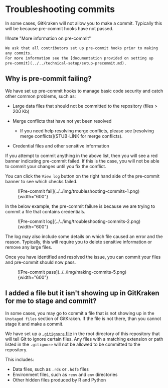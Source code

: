 # Troubleshooting commits

In some cases, GitKraken will not allow you to make a commit.
Typically this will be because pre-commit hooks have not passed.

!!!note "More information on pre-commit"

    We ask that all contributors set up pre-commit hooks prior to making any commits.
    For more information see the [documentation provided on setting up pre-commit](../../technical-setup/setup-precommit.md).

## Why is pre-commit failing?

We have set up pre-commit hooks to manage basic code security and catch other common problems, such as:

- Large data files that should not be committed to the repository (files > 200 Kb)
- Merge conflicts that have not yet been resolved

    - If you need help resolving merge conflicts, please see [resolving merge conflicts](STUB-LINK for merge conflicts).

- Credential files and other sensitive information

If you attempt to commit anything in the above list, then you will see a red banner indicating pre-commit failed.
If this is the case, you will not be able to commit your changes until you fix the conflict.

You can click the `View log` button on the right hand side of the pre-commit banner to see which checks failed.

<figure markdown="span">
    ![Pre-commit fail](../../img/troubleshooting-commits-1.png){width="600"}
</figure>

In the below example, the pre-commit failure is because we are trying to commit a file that contains credentials.

<figure markdown="span">
    ![Pre-commit log](../../img/troubleshooting-commits-2.png){width="600"}
</figure>

The log may also include some details on which file caused an error and the reason.
Typically, this will require you to delete sensitive information or remove any large files.

Once you have identified and resolved the issue, you can commit your files and pre-commit should now pass.

<figure markdown="span">
    ![Pre-commit pass](../../img/making-commits-5.png){width="600"}
</figure>


## I added a file but it isn't showing up in GitKraken for me to stage and commit?

In some cases, you may go to commit a file that is not showing up in the `Unstaged files` section of GitKraken.
If the file is not there, than you cannot stage it and make a commit.

We have set up a [`.gitignore` file](https://docs.github.com/en/get-started/getting-started-with-git/ignoring-files) in the root directory of this repository that will tell Git to ignore certain files.
Any files with a matching extension or path listed in the `.gitignore` will not be allowed to be committed to the repository.

This includes:

- Data files, such as `.rds` or `.hdf5` files
- Environment files, such as `renv` and `env` directories
- Other hidden files produced by R and Python

